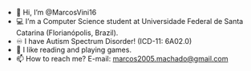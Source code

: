 - 👋 Hi, I’m @MarcosVini16
- 💻 I’m a Computer Science student at Universidade Federal de Santa Catarina (Florianópolis, Brazil).
- ♾️ I have Autism Spectrum Disorder! (ICD-11: 6A02.0)
- 📖 I like reading and playing games.
- 📫 How to reach me? E-mail: marcos2005.machado@gmail.com

<!---
MarcosVini16/MarcosVini16 is a ✨ special ✨ repository because its `README.md` (this file) appears on your GitHub profile.
You can click the Preview link to take a look at your changes.
--->
